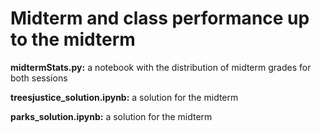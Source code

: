 # Midterm and class performance up to the midterm

**midtermStats.py:** a notebook with the distribution of midterm grades for both sessions

**treesjustice_solution.ipynb:** a solution for the midterm

**parks_solution.ipynb:** a solution for the midterm
